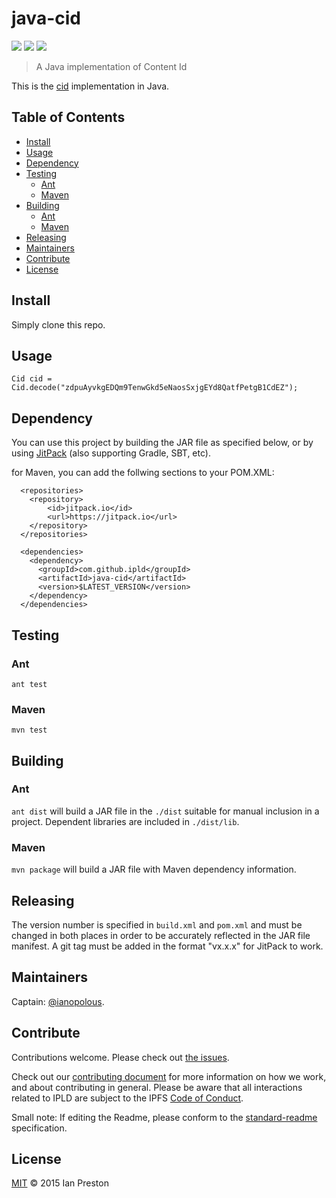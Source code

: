 # java-cid

[![](https://img.shields.io/badge/made%20by-Protocol%20Labs-blue.svg?style=flat-square)](http://ipn.io)
[![](https://img.shields.io/badge/project-IPLD-blue.svg?style=flat-square)](http://github.com/ipld/ipld)
[![](https://img.shields.io/badge/freenode-%23ipfs-blue.svg?style=flat-square)](http://webchat.freenode.net/?channels=%23ipfs)

> A Java implementation of Content Id

This is the [cid](https://github.com/ipld/cid) implementation in Java.

## Table of Contents

- [Install](#install)
- [Usage](#usage)
- [Dependency](#dependency)
- [Testing](#testing)
  - [Ant](#ant)
  - [Maven](#maven)
- [Building](#building)
  - [Ant](#ant-1)
  - [Maven](#maven-1)
- [Releasing](#releasing)
- [Maintainers](#maintainers)
- [Contribute](#contribute)
- [License](#license)

## Install

Simply clone this repo.

## Usage

```
Cid cid = Cid.decode("zdpuAyvkgEDQm9TenwGkd5eNaosSxjgEYd8QatfPetgB1CdEZ");
```
## Dependency
You can use this project by building the JAR file as specified below, or by using [JitPack](https://jitpack.io/#ipld/java-cid/) (also supporting Gradle, SBT, etc).

for Maven, you can add the follwing sections to your POM.XML:
```
  <repositories>
    <repository>
        <id>jitpack.io</id>
        <url>https://jitpack.io</url>
    </repository>
  </repositories>

  <dependencies>
    <dependency>
      <groupId>com.github.ipld</groupId>
      <artifactId>java-cid</artifactId>
      <version>$LATEST_VERSION</version>
    </dependency>
  </dependencies>
```

## Testing

### Ant
`ant test`

### Maven
`mvn test`

## Building

### Ant
`ant dist` will build a JAR file in the `./dist` suitable for manual inclusion in a project. Dependent libraries are included in `./dist/lib`.

### Maven
`mvn package` will build a JAR file with Maven dependency information.

## Releasing
The version number is specified in `build.xml` and `pom.xml` and must be changed in both places in order to be accurately reflected in the JAR file manifest. A git tag must be added in the format "vx.x.x" for JitPack to work.

## Maintainers

Captain: [@ianopolous](https://github.com/ianopolous).

## Contribute

Contributions welcome. Please check out [the issues](https://github.com/ipld/java-cid/issues).

Check out our [contributing document](https://github.com/ipld/ipld/blob/master/contributing.md) for more information on how we work, and about contributing in general. Please be aware that all interactions related to IPLD are subject to the IPFS [Code of Conduct](https://github.com/ipfs/community/blob/master/code-of-conduct.md).

Small note: If editing the Readme, please conform to the [standard-readme](https://github.com/RichardLitt/standard-readme) specification.

## License

[MIT](LICENSE) © 2015 Ian Preston
